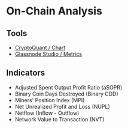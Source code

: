 # On-Chain Analysis

## Tools

- [CryptoQuant / Chart](https://cryptoquant.com/asset/btc/summary)
- [Glassnode Studio / Metrics](https://studio.glassnode.com/metrics)

<!--
https://fiatleak.com/
https://okotoki.com/
https://app.intotheblock.com/insights/defi/charts
https://xangle.io/en/
https://app.santiment.net/
https://messari.io/
-->

## Indicators

- Adjusted Spent Output Profit Ratio (aSOPR)
- Binary Coin Days Destroyed (Binary CDD)
- Miners' Position Index (MPI)
- Net Unrealized Profit and Loss (NUPL)
- Netflow (Inflow - Outflow)
- Network Value to Transaction (NVT)

<!--
- MVRV Z-Score
- Market Cycle
- Large Transactions
-->

<!--
Percent Supply in Profit
Realized Cap HODL Waves
MVRV Z-Score

https://arcane.no/research
-->
